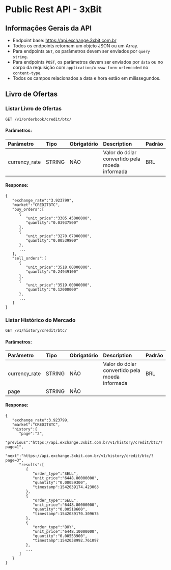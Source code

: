 # Public Rest API - 3xBit


## Informações Gerais da API
* Endpoint base: https://api.exchange.3xbit.com.br
* Todos os endpoints retornam um objeto JSON ou um Array.
* Para endpoints `GET`, os parâmetros devem ser enviados por `query string`.
* Para endpoints `POST`, os parâmetros devem ser enviados por `data` ou no corpo da requisição com `application/x-www-form-urlencoded` no `content-type`.
* Todos os campos relacionados a data e hora estão em milissegundos.



## Livro de Ofertas

### Listar Livro de Ofertas

```
GET /v1/orderbook/credit/btc/
```
#### Parâmetros:
|  Parâmetro    | Tipo   | Obrigatório | Description  | Padrão |
|:--------------|:-------|:------------|:---------|:-----------|
| currency_rate | STRING | NÃO         | Valor do dólar convertido pela moeda informada | BRL |


#### Response:
```
{  
   "exchange_rate":"3.923799",
   "market":"CREDITBTC",
   "buy_orders":[  
      {  
         "unit_price":"3305.45000000",
         "quantity":"0.03937500"
      },
      {  
         "unit_price":"3270.67000000",
         "quantity":"0.00539800"
      },
      ...
   ],
   "sell_orders":[  
      {  
         "unit_price":"3518.00000000",
         "quantity":"0.24949100"
      },
      {  
         "unit_price":"3519.00000000",
         "quantity":"0.12000000"
      },
      ...
   ]
}
```


### Listar Histórico do Mercado

```
GET /v1/history/credit/btc/
```
#### Parâmetros:
|  Parâmetro    | Tipo   | Obrigatório | Description  | Padrão |
|:--------------|:-------|:------------|:---------|:-----------|
| currency_rate | STRING | NÃO         | Valor do dólar convertido pela moeda informada | BRL |
| page | STRING | NÃO         |  |  |


#### Response:
```
{  
   "exchange_rate":3.923799,
   "market":"CREDITBTC",
   "history":{  
      "page":"2",
      "previous":"https://api.exchange.3xbit.com.br/v1/history/credit/btc/?page=1",
      "next":"https://api.exchange.3xbit.com.br/v1/history/credit/btc/?page=3",
      "results":[  
         {  
            "order_type":"SELL",
            "unit_price":"6448.80000000",
            "quantity":"0.00059300",
            "timestamp":1542039174.423063
         },
         {  
            "order_type":"SELL",
            "unit_price":"6448.80000000",
            "quantity":"0.00518600",
            "timestamp":1542039170.309675
         },
         {  
            "order_type":"BUY",
            "unit_price":"6448.10000000",
            "quantity":"0.00553900",
            "timestamp":1542038992.761097
         },
         ...
      ]
   }
}
```
